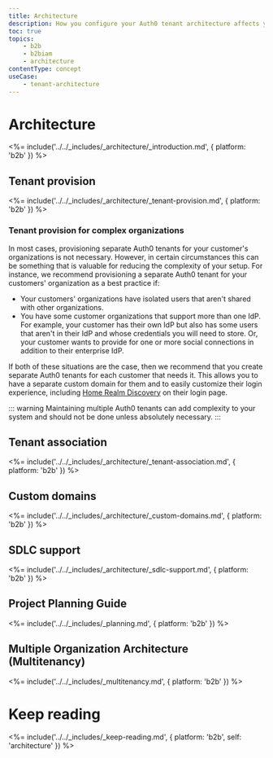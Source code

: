 ```yaml
---
title: Architecture
description: How you configure your Auth0 tenant architecture affects your B2B IAM implementation.
toc: true
topics:
    - b2b
    - b2biam
    - architecture
contentType: concept
useCase:
    - tenant-architecture
---
```

# Architecture

<%= include('../../_includes/_architecture/_introduction.md', { platform: 'b2b' }) %>

## Tenant provision

<%= include('../../_includes/_architecture/_tenant-provision.md', { platform: 'b2b' }) %>

### Tenant provision for complex organizations

In most cases, provisioning separate Auth0 tenants for your customer's organizations is not necessary. However, in certain circumstances this can be something that is valuable for reducing the complexity of your setup. For instance, we recommend provisioning a separate Auth0 tenant for your customers' organization as a best practice if:

* Your customers' organizations have isolated users that aren't shared with other organizations.
* You have some customer organizations that support more than one IdP. For example, your customer has their own IdP but also has some users that aren't in their IdP and whose credentials you will need to store. Or, your customer wants to provide for one or more social connections in addition to their enterprise IdP.

If both of these situations are the case, then we recommend that you create separate Auth0 tenants for each customer that needs it. This allows you to have a separate custom domain for them and to easily customize their login experience, including [Home Realm Discovery](/architecture-scenarios/implementation/b2b/b2b-authentication#home-real-discovery) on their login page.

::: warning
Maintaining multiple Auth0 tenants can add complexity to your system and should not be done unless absolutely necessary.
:::

## Tenant association

<%= include('../../_includes/_architecture/_tenant-association.md', { platform: 'b2b' }) %>

## Custom domains

<%= include('../../_includes/_architecture/_custom-domains.md', { platform: 'b2b' }) %>

## SDLC support

<%= include('../../_includes/_architecture/_sdlc-support.md', { platform: 'b2b' }) %>

## Project Planning Guide

<%= include('../../_includes/_planning.md', { platform: 'b2b' }) %>

## Multiple Organization Architecture (Multitenancy)

<%= include('../../_includes/_multitenancy.md', { platform: 'b2b' }) %>

# Keep reading

<%= include('../../_includes/_keep-reading.md', { platform: 'b2b', self: 'architecture' }) %>